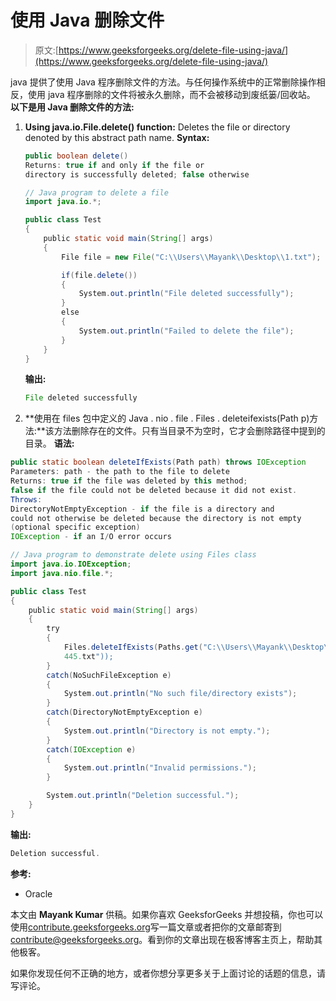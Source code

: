 # 使用 Java 删除文件

> 原文:[https://www.geeksforgeeks.org/delete-file-using-java/](https://www.geeksforgeeks.org/delete-file-using-java/)

java 提供了使用 Java 程序删除文件的方法。与任何操作系统中的正常删除操作相反，使用 java 程序删除的文件将被永久删除，而不会被移动到废纸篓/回收站。
**以下是用 Java 删除文件的方法:** 

1.  **Using java.io.File.delete() function:** Deletes the file or directory denoted by this abstract path name.
    **Syntax:**

    ```java
    public boolean delete()
    Returns: true if and only if the file or 
    directory is successfully deleted; false otherwise
    ```

    ```java
    // Java program to delete a file 
    import java.io.*;

    public class Test
    {
        public static void main(String[] args)
        {
            File file = new File("C:\\Users\\Mayank\\Desktop\\1.txt");

            if(file.delete())
            {
                System.out.println("File deleted successfully");
            }
            else
            {
                System.out.println("Failed to delete the file");
            }
        }
    }
    ```

    **输出:**

    ```java
    File deleted successfully
    ```

2.  **使用在 files 包中定义的 Java . nio . file . Files . deleteifexists(Path p)方法:**该方法删除存在的文件。只有当目录不为空时，它才会删除路径中提到的目录。
    **语法:**

```java
public static boolean deleteIfExists(Path path) throws IOException
Parameters: path - the path to the file to delete
Returns: true if the file was deleted by this method; 
false if the file could not be deleted because it did not exist.
Throws: 
DirectoryNotEmptyException - if the file is a directory and 
could not otherwise be deleted because the directory is not empty
(optional specific exception)
IOException - if an I/O error occurs
```

```java
// Java program to demonstrate delete using Files class
import java.io.IOException;
import java.nio.file.*;

public class Test
{
    public static void main(String[] args)
    {
        try
        {
            Files.deleteIfExists(Paths.get("C:\\Users\\Mayank\\Desktop\\
            445.txt"));
        }
        catch(NoSuchFileException e)
        {
            System.out.println("No such file/directory exists");
        }
        catch(DirectoryNotEmptyException e)
        {
            System.out.println("Directory is not empty.");
        }
        catch(IOException e)
        {
            System.out.println("Invalid permissions.");
        }

        System.out.println("Deletion successful.");
    }
}
```

**输出:**

```java
Deletion successful.
```

**参考:**

*   Oracle

本文由 **Mayank Kumar** 供稿。如果你喜欢 GeeksforGeeks 并想投稿，你也可以使用[contribute.geeksforgeeks.org](http://www.contribute.geeksforgeeks.org)写一篇文章或者把你的文章邮寄到 contribute@geeksforgeeks.org。看到你的文章出现在极客博客主页上，帮助其他极客。

如果你发现任何不正确的地方，或者你想分享更多关于上面讨论的话题的信息，请写评论。